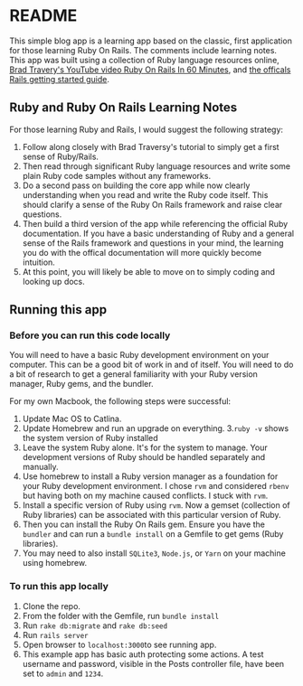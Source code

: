# README

This simple blog app is a learning app based on the classic, first application for those
learning Ruby On Rails. The comments include learning notes. This app was built
using a collection of Ruby language resources online, [Brad Travery's YouTube
video Ruby On Rails In 60 Minutes](https://www.youtube.com/watch?v=pPy0GQJLZUM),
and [the officals Rails getting started guide](https://guides.rubyonrails.org/getting_started.html).

## Ruby and Ruby On Rails Learning Notes

For those learning Ruby and Rails, I would suggest the following strategy:

1. Follow along closely with Brad Traversy's tutorial to simply get a first sense of Ruby/Rails.
2. Then read through significant Ruby language resources and write some plain Ruby code samples without any frameworks.
3. Do a second pass on building the core app while now clearly understanding when you read and write the Ruby code itself. This should clarify a sense of the Ruby On Rails framework and raise clear questions.
4. Then build a third version of the app while referencing the official Ruby documentation. If you have a basic understanding of Ruby and a general sense of the Rails framework and questions in your mind, the learning you do with the offical documentation will more quickly become intuition.
5. At this point, you will likely be able to move on to simply coding and looking up docs.

## Running this app

### Before you can run this code locally

You will need to have a basic Ruby development environment on your computer. This can be a good bit of work in and of itself. You will need to do a bit of research to get a general familiarity with your Ruby version manager, Ruby gems, and the bundler.

For my own Macbook, the following steps were successful:

1. Update Mac OS to Catlina.
2. Update Homebrew and run an upgrade on everything. 3.`ruby -v` shows the system version of Ruby installed
3. Leave the system Ruby alone. It's for the system to manage. Your development versions of Ruby should be handled separately and manually.
4. Use homebrew to install a Ruby version manager as a foundation for your Ruby development environment. I chose `rvm` and considered `rbenv` but having both on my machine caused conflicts. I stuck with `rvm`.
5. Install a specific version of Ruby using `rvm`. Now a gemset (collection of Ruby libraries) can be associated with this particular version of Ruby.
6. Then you can install the Ruby On Rails gem. Ensure you have the `bundler` and can run a `bundle install` on a Gemfile to get gems (Ruby libraries).
7. You may need to also install `SQLite3`, `Node.js`, or `Yarn` on your machine using homebrew.

### To run this app locally

1. Clone the repo.
2. From the folder with the Gemfile, run `bundle install`
3. Run `rake db:migrate` and `rake db:seed`
4. Run `rails server`
5. Open browser to `localhost:3000`to see running app.
6. This example app has basic auth protecting some actions. A test username and password, visible in the Posts controller file, have been set to `admin` and `1234`.
